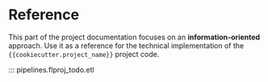 # Reference

This part of the project documentation focuses on
an **information-oriented** approach. Use it as a
reference for the technical implementation of the
`{{cookiecutter.project_name}}` project code.

::: pipelines.flproj_todo.etl
